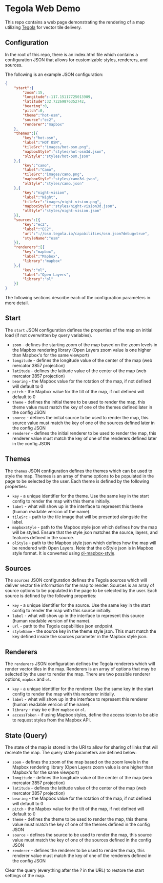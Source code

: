 # Tegola Web Demo

This repo contains a web page demonstrating the rendering of a map utilizing [Tegola](https://github.com/terranodo/tegola) for vector tile delivery.

## Configuration

In the root of this repo, there is an index.html file which contains a configuration JSON that allows for customizable styles, renderers, and sources.

The following is an example JSON configuration:

```json
{
	"start":{
		"zoom":15,
		"longitude":-117.15117725013909,
		"latitude":32.72269876352742,
		"bearing":0,
		"pitch":0,
		"theme":"hot-osm",
		"source":"ec2",
		"renderer":"mapbox"
	},
    "themes":[{
    	"key":"hot-osm",
    	"label":"HOT OSM",
    	"tileSrc":"images/hot-osm.png",
    	"mapboxStyle":"styles/hot-osm3d.json",
    	"olStyle":"styles/hot-osm.json"
    },{
    	"key":"camo",
    	"label":"Camo",
    	"tileSrc":"images/camo.png",
    	"mapboxStyle":"styles/camo3d.json",
    	"olStyle":"styles/camo.json"
    },{
    	"key":"night-vision",
    	"label":"Night",
    	"tileSrc":"images/night-vision.png",
    	"mapboxStyle":"styles/night-vision3d.json",
    	"olStyle":"styles/night-vision.json"
    }],
    "sources":[{
    	"key":"ec2",
    	"label":"EC2",
    	"url":"://osm.tegola.io/capabilities/osm.json?debug=true",
    	"styleName":"osm"
    }],
    "renderers":[{
    	"key":"mapbox",
    	"label":"Mapbox",
    	"library":"mapbox"
    },{
    	"key":"ol",
    	"label":"Open Layers",
    	"library":"ol"
    }]
}
```

The following sections describe each of the configuration parameters in more detail.

## Start

The `start` JSON configuration defines the properties of the map on initial load (if not overwritten by query variables).

- `zoom` - defines the starting zoom of the map based on the zoom levels in the Mapbox rendering library (Open Layers zoom value is one higher than Mapbox's for the same viewport)
- `longitude` - defines the longitude value of the center of the map (web mercator 3857 projection)
- `latitude` -  defines the latitude value of the center of the map (web mercator 3857 projection)
- `bearing` - the Mapbox value for the rotation of the map, if not defined will default to 0
- `pitch` - the Mapbox value for the tilt of the map, if not defined will default to 0
- `theme` - defines the initial theme to be used to render the map, this theme value must match the key of one of the themes defined later in the config JSON
- `source` - defines the initial source to be used to render the map, this source value must match the key of one of the sources defined later in the config JSON
- `renderer` - defines the initial renderer to be used to render the map, this renderer value must match the key of one of the renderers defined later in the config JSON

## Themes

The `themes` JSON configuration defines the themes which can be used to style the map. Themes is an array of theme options to be populated in the page to be selected by the user. Each theme is defined by the following properties:

- `key` - a unique identifier for the theme. Use the same key in the start config to render the map with this theme initially.
- `label` - what will show up in the interface to represent this theme (human readable version of the name).
- `tileSrc` - path to the tile image that will be presented alongside the label.
- `mapboxStyle` - path to the Mapbox style json which defines how the map will be styled. Ensure that the style json matches the source, layers, and features defined in the source.
- `olStyle` - path to the Mapbox style json which defines how the map will be rendered with Open Layers. Note that the olStyle json is in Mapbox style format. It is converted using [ol-mapbox-style](https://github.com/boundlessgeo/ol-mapbox-style).

## Sources

The `sources` JSON configuration defines the Tegola sources which will deliver vector tile information for the map to render. Sources is an array of source options to be populated in the page to be selected by the user. Each source is defined by the following properties:

- `key` - a unique identifier for the source. Use the same key in the start config to render the map with this source initially.
- `label` - what will show up in the interface to represent this source (human readable version of the name).
- `url` - path to the Tegola capabilities json endpoint.
- `styleName` - the source key in the theme style json. This must match the key defined inside the sources parameter in the Mapbox style json.

## Renderers

The `renderers` JSON configuration defines the Tegola renderers which will render vector tiles in the map. Renderers is an array of options that may be selected by the user to render the map. There are two possible renderer options, `mapbox` and `ol`.

- `key` - a unique identifier for the renderer. Use the same key in the start config to render the map with this renderer initially.
- `label` - what will show up in the interface to represent this renderer (human readable version of the name).
- `library` - may be either `mapbox` or `ol`.
- `accessToken` - if using Mapbox styles, define the access token to be able to request styles from the Mapbox API.

## State (Query)

The state of the map is stored in the URI to allow for sharing of links that will recreate the map. The query state parameters are defined below:

- `zoom` - defines the zoom of the map based on the zoom levels in the Mapbox rendering library (Open Layers zoom value is one higher than Mapbox's for the same viewport)
- `longitude` - defines the longitude value of the center of the map (web mercator 3857 projection)
- `latitude` -  defines the latitude value of the center of the map (web mercator 3857 projection)
- `bearing` - the Mapbox value for the rotation of the map, if not defined will default to 0
- `pitch` - the Mapbox value for the tilt of the map, if not defined will default to 0
- `theme` - defines the theme to be used to render the map, this theme value must match the key of one of the themes defined in the config JSON
- `source` - defines the source to be used to render the map, this source value must match the key of one of the sources defined in the config JSON
- `renderer` - defines the renderer to be used to render the map, this renderer value must match the key of one of the renderers defined in the config JSON

Clear the query (everything after the ? in the URL) to restore the start settings of the map.
